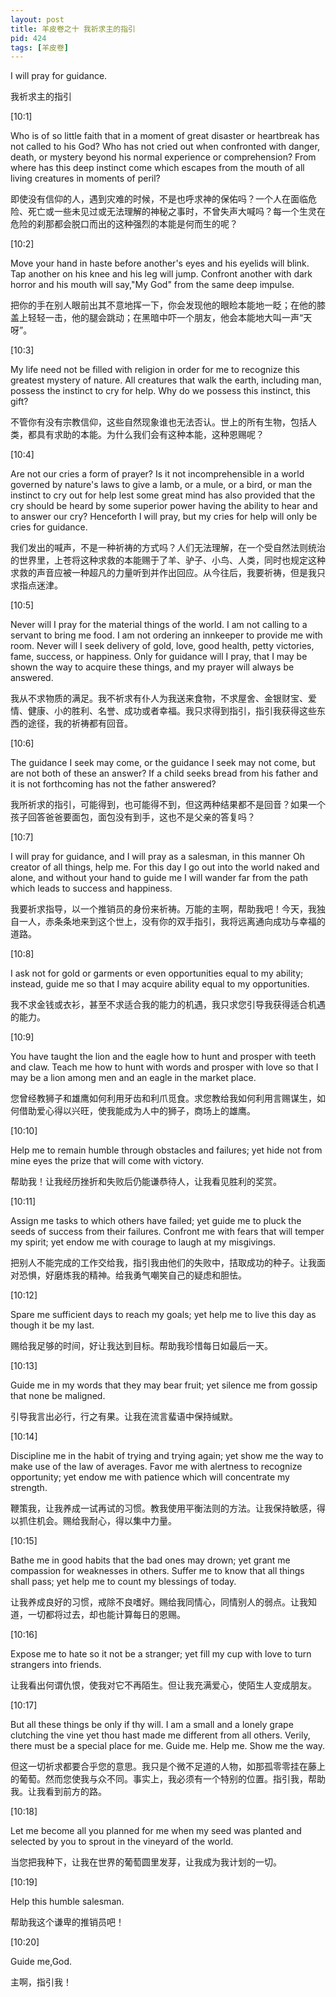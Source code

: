 ```yaml
---
layout: post
title: 羊皮卷之十 我祈求主的指引 
pid: 424
tags: [羊皮卷]
---
```


I will pray for guidance.

我祈求主的指引 

[10:1]

Who is of so little faith that in a moment of great disaster or heartbreak has not called to his God? Who has not cried out when confronted with danger, death, or mystery beyond his normal experience or comprehension? From where has this deep instinct come which escapes from the mouth of all living creatures in moments of peril?

即使没有信仰的人，遇到灾难的时候，不是也呼求神的保佑吗？一个人在面临危险、死亡或一些未见过或无法理解的神秘之事时，不曾失声大喊吗？每一个生灵在危险的刹那都会脱口而出的这种强烈的本能是何而生的呢？

[10:2]

Move your hand in haste before another's eyes and his eyelids will blink. Tap another on his knee and his leg will jump. Confront another with dark horror and his mouth will say,"My God" from the same deep impulse.

把你的手在别人眼前出其不意地挥一下，你会发现他的眼睑本能地一眨；在他的膝盖上轻轻一击，他的腿会跳动；在黑暗中吓一个朋友，他会本能地大叫一声“天呀”。

[10:3]

My life need not be filled with religion in order for me to recognize this greatest mystery of nature. All creatures that walk the earth, including man, possess the instinct to cry for help. Why do we possess this instinct, this gift?

不管你有没有宗教信仰，这些自然现象谁也无法否认。世上的所有生物，包括人类，都具有求助的本能。为什么我们会有这种本能，这种恩赐呢？

[10:4]

Are not our cries a form of prayer? Is it not incomprehensible in a world governed by nature's laws to give a lamb, or a mule, or a bird, or man the instinct to cry out for help lest some great mind has also provided that the cry should be heard by some superior power having the ability to hear and to answer our cry? Henceforth I will pray, but my cries for help will only be cries for guidance.

我们发出的喊声，不是一种祈祷的方式吗？人们无法理解，在一个受自然法则统治的世界里，上苍将这种求救的本能赐于了羊、驴子、小鸟、人类，同时也规定这种求救的声音应被一种超凡的力量听到并作出回应。从今往后，我要祈祷，但是我只求指点迷津。 

[10:5]

Never will I pray for the material things of the world. I am not calling to a servant to bring me food. I am not ordering an innkeeper to provide me with room. Never will I seek delivery of gold, love, good health, petty victories, fame, success, or happiness. Only for guidance will I pray, that I may be shown the way to acquire these things, and my prayer will always be answered.

我从不求物质的满足。我不祈求有仆人为我送来食物，不求屋舍、金银财宝、爱情、健康、小的胜利、名誉、成功或者幸福。我只求得到指引，指引我获得这些东西的途径，我的祈祷都有回音。

[10:6]

The guidance I seek may come, or the guidance I seek may not come, but are not both of these an answer? If a child seeks bread from his father and it is not forthcoming has not the father answered?

我所祈求的指引，可能得到，也可能得不到，但这两种结果都不是回音？如果一个孩子回答爸爸要面包，面包没有到手，这也不是父亲的答复吗？

[10:7]

I will pray for guidance, and I will pray as a salesman, in this manner Oh creator of all things, help me. For this day I go out into the world naked and alone, and without your hand to guide me I will wander far from the path which leads to success and happiness.

 我要祈求指导，以一个推销员的身份来祈祷。万能的主啊，帮助我吧！今天，我独自一人，赤条条地来到这个世上，没有你的双手指引，我将远离通向成功与幸福的道路。

[10:8]

I ask not for gold or garments or even opportunities equal to my ability; instead, guide me so that I may acquire ability equal to my opportunities.

我不求金钱或衣衫，甚至不求适合我的能力的机遇，我只求您引导我获得适合机遇的能力。

[10:9]

You have taught the lion and the eagle how to hunt and prosper with teeth and claw. Teach me how to hunt with words and prosper with love so that I may be a lion among men and an eagle in the market place.

您曾经教狮子和雄鹰如何利用牙齿和利爪觅食。求您教给我如何利用言赐谋生，如何借助爱心得以兴旺，使我能成为人中的狮子，商场上的雄鹰。

[10:10]

Help me to remain humble through obstacles and failures; yet hide not from mine eyes the prize that will come with victory.

帮助我！让我经历挫折和失败后仍能谦恭待人，让我看见胜利的奖赏。

[10:11]

Assign me tasks to which others have failed; yet guide me to pluck the seeds of success from their failures. Confront me with fears that will temper my spirit; yet endow me with courage to laugh at my misgivings.

把别人不能完成的工作交给我，指引我由他们的失败中，拮取成功的种子。让我面对恐惧，好磨炼我的精神。给我勇气嘲笑自己的疑虑和胆怯。 

[10:12]

Spare me sufficient days to reach my goals; yet help me to live this day as though it be my last.

赐给我足够的时间，好让我达到目标。帮助我珍惜每日如最后一天。

[10:13]

Guide me in my words that they may bear fruit; yet silence me from gossip that none be maligned.

引导我言出必行，行之有果。让我在流言蜚语中保持缄默。

[10:14]

Discipline me in the habit of trying and trying again; yet show me the way to make use of the law of averages. Favor me with alertness to recognize opportunity; yet endow me with patience which will concentrate my strength.

鞭策我，让我养成一试再试的习惯。教我使用平衡法则的方法。让我保持敏感，得以抓住机会。赐给我耐心，得以集中力量。

[10:15]

Bathe me in good habits that the bad ones may drown; yet grant me compassion for weaknesses in others. Suffer me to know that all things shall pass; yet help me to count my blessings of today.

让我养成良好的习惯，戒除不良嗜好。赐给我同情心，同情别人的弱点。让我知道，一切都将过去，却也能计算每日的恩赐。

[10:16]

Expose me to hate so it not be a stranger; yet fill my cup with love to turn strangers into friends.

让我看出何谓仇恨，使我对它不再陌生。但让我充满爱心，使陌生人变成朋友。

[10:17]

But all these things be only if thy will. I am a small and a lonely grape clutching the vine yet thou hast made me different from all others. Verily, there must be a special place for me. Guide me. Help me. Show me the way.

但这一切祈求都要合乎您的意思。我只是个微不足道的人物，如那孤零零挂在藤上的葡萄。然而您使我与众不同。事实上，我必须有一个特别的位置。指引我，帮助我。让我看到前方的路。

[10:18]

Let me become all you planned for me when my seed was planted and selected by you to sprout in the vineyard of the world.

当您把我种下，让我在世界的葡萄圆里发芽，让我成为我计划的一切。

[10:19]

Help this humble salesman. 

帮助我这个谦卑的推销员吧！

[10:20]

Guide me,God.

主啊，指引我！
